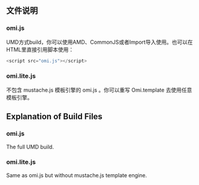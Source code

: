 ﻿## 文件说明

### omi.js
 
 UMD方式build，你可以使用AMD、CommonJS或者Import导入使用。也可以在HTML里直接引用脚本使用：
 
 ```js
 <script src="omi.js"></script>
 ```

### omi.lite.js

不包含 mustache.js 模板引擎的 omi.js 。你可以重写 Omi.template 去使用任意模板引擎。

## Explanation of Build Files

### omi.js

The full UMD build.
 

### omi.lite.js

Same as omi.js but without mustache.js template engine.
